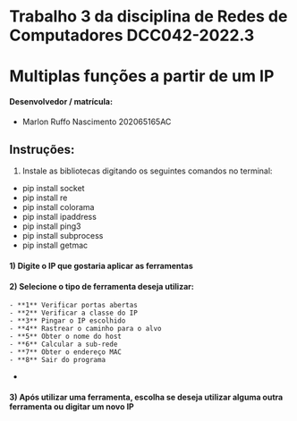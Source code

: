 # **Trabalho 3 da disciplina de Redes de Computadores DCC042-2022.3**

# Multiplas funções a partir de um IP 



#### Desenvolvedor / matrícula:

* Marlon Ruffo Nascimento  202065165AC


## Instruções:
 1) Instale as bibliotecas digitando os seguintes comandos no terminal:
  *  pip install socket
  *  pip install re
  *  pip install colorama
  *  pip install ipaddress
  *  pip install ping3
  *  pip install subprocess
  *  pip install getmac
 
 #### 1) Digite o IP que gostaria aplicar as ferramentas


 #### 2) Selecione o tipo de ferramenta deseja utilizar:
    - **1** Verificar portas abertas
    - **2** Verificar a classe do IP
    - **3** Pingar o IP escolhido
    - **4** Rastrear o caminho para o alvo
    - **5** Obter o nome do host
    - **6** Calcular a sub-rede
    - **7** Obter o endereço MAC
    - **8** Sair do programa

 - 
 #### 3) Após utilizar uma ferramenta, escolha se deseja utilizar alguma outra ferramenta ou digitar um novo IP
 

 
